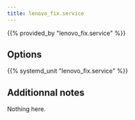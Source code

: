 ```yaml
---
title: lenovo_fix.service
---
```


{{% provided_by "lenovo_fix.service" %}}

## Options

{{% systemd_unit "lenovo_fix.service" %}}

## Additionnal notes

Nothing here.